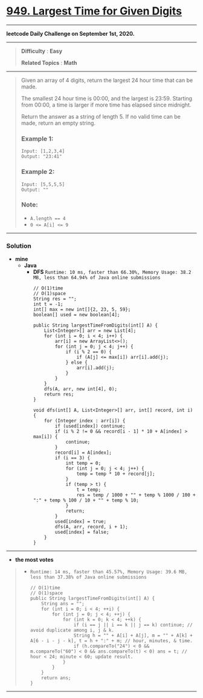 # [949. Largest Time for Given Digits](https://leetcode.com/problems/largest-time-for-given-digits/)

---

**leetcode Daily Challenge on September 1st, 2020.**

---

> **Difficulty** : **Easy**
>
> **Related Topics** : **Math**

---

> Given an array of 4 digits, return the largest 24 hour time that can be made.
>
> The smallest 24 hour time is 00:00, and the largest is 23:59.  Starting from 00:00, a time is larger if more time has elapsed since midnight.
>
> Return the answer as a string of length 5.  If no valid time can be made, return an empty string.
>
>
>
> ### Example 1:
> ```
> Input: [1,2,3,4]
> Output: "23:41"
> ```
>
> ### Example 2:
> ```
> Input: [5,5,5,5]
> Output: ""
> ```
>
> ### Note:
> * `A.length == 4`
> * `0 <= A[i] <= 9`

---


### Solution
* **mine**
  * **Java**
    * **DFS** `Runtime: 10 ms, faster than 66.30%, Memory Usage: 38.2 MB, less than 64.94% of Java online submissions`
      ```
      // O(1)time
      // O(1)space
      String res = "";
      int t = -1;
      int[] max = new int[]{2, 23, 5, 59};
      boolean[] used = new boolean[4];

      public String largestTimeFromDigits(int[] A) {
          List<Integer>[] arr = new List[4];
          for (int i = 0; i < 4; i++) {
              arr[i] = new ArrayList<>();
              for (int j = 0; j < 4; j++) {
                  if (i % 2 == 0) {
                      if (A[j] <= max[i]) arr[i].add(j);
                  } else {
                      arr[i].add(j);
                  }
              }
          }
          dfs(A, arr, new int[4], 0);
          return res;
      }

      void dfs(int[] A, List<Integer>[] arr, int[] record, int i) {
          for (Integer index : arr[i]) {
              if (used[index]) continue;
              if (i % 2 != 0 && record[i - 1] * 10 + A[index] > max[i]) {
                  continue;
              }
              record[i] = A[index];
              if (i == 3) {
                  int temp = 0;
                  for (int j = 0; j < 4; j++) {
                      temp = temp * 10 + record[j];
                  }
                  if (temp > t) {
                      t = temp;
                      res = temp / 1000 + "" + temp % 1000 / 100 + ":" + temp % 100 / 10 + "" + temp % 10;
                  }
                  return;
              }
              used[index] = true;
              dfs(A, arr, record, i + 1);
              used[index] = false;
          }
      }
      ```

---

* **the most votes**
>  * `Runtime: 14 ms, faster than 45.57%, Memory Usage: 39.6 MB, less than 37.38% of Java online submissions`
>    ```
>    // O(1)time
>    // O(1)space
>    public String largestTimeFromDigits(int[] A) {
>        String ans = "";
>        for (int i = 0; i < 4; ++i) {
>            for (int j = 0; j < 4; ++j) {
>                for (int k = 0; k < 4; ++k) {
>                    if (i == j || i == k || j == k) continue; // avoid duplicate among i, j & k.
>                    String h = "" + A[i] + A[j], m = "" + A[k] + A[6 - i - j - k], t = h + ":" + m; // hour, minutes, & time.
>                    if (h.compareTo("24") < 0 && m.compareTo("60") < 0 && ans.compareTo(t) < 0) ans = t; // hour < 24; minute < 60; update result.
>                }
>            }
>        }
>        return ans;
>    }
>    ```

---
